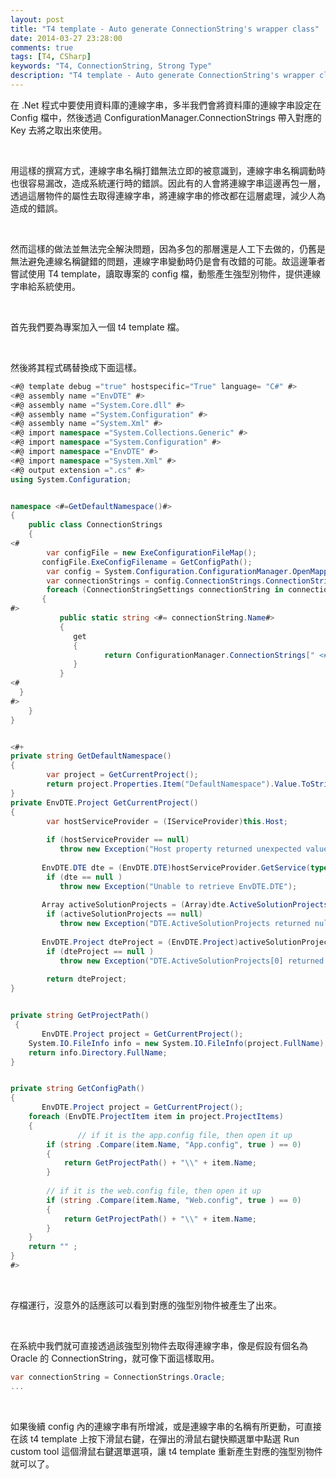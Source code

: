 ```yaml
---
layout: post
title: "T4 template - Auto generate ConnectionString's wrapper class"
date: 2014-03-27 23:28:00
comments: true
tags: [T4, CSharp]
keywords: "T4, ConnectionString, Strong Type"
description: "T4 template - Auto generate ConnectionString's wrapper class"
---
```


在 .Net 程式中要使用資料庫的連線字串，多半我們會將資料庫的連線字串設定在 Config 檔中，然後透過 ConfigurationManager.ConnectionStrings 帶入對應的 Key 去將之取出來使用。  

<!-- More -->

<br/>

用這樣的撰寫方式，連線字串名稱打錯無法立即的被意識到，連線字串名稱調動時也很容易漏改，造成系統運行時的錯誤。因此有的人會將連線字串這邊再包一層，透過這層物件的屬性去取得連線字串，將連線字串的修改都在這層處理，減少人為造成的錯誤。 

<br/>

然而這樣的做法並無法完全解決問題，因為多包的那層還是人工下去做的，仍舊是無法避免連線名稱鍵錯的問題，連線字串變動時仍是會有改錯的可能。故這邊筆者嘗試使用 T4 template，讀取專案的 config 檔，動態產生強型別物件，提供連線字串給系統使用。 

<br/>

首先我們要為專案加入一個 t4 template 檔。 

<br/>

然後將其程式碼替換成下面這樣。

```c#
<#@ template debug ="true" hostspecific="True" language= "C#" #>
<#@ assembly name ="EnvDTE" #>
<#@ assembly name ="System.Core.dll" #>
<#@ assembly name ="System.Configuration" #>
<#@ assembly name ="System.Xml" #>
<#@ import namespace ="System.Collections.Generic" #>
<#@ import namespace ="System.Configuration" #>
<#@ import namespace ="EnvDTE" #>
<#@ import namespace ="System.Xml" #>
<#@ output extension =".cs" #>
using System.Configuration;


namespace <#=GetDefaultNamespace()#>
{
    public class ConnectionStrings
    {
<#
        var configFile = new ExeConfigurationFileMap();
       configFile.ExeConfigFilename = GetConfigPath();
        var config = System.Configuration.ConfigurationManager.OpenMappedExeConfiguration(configFile, ConfigurationUserLevel.None);
        var connectionStrings = config.ConnectionStrings.ConnectionStrings;
        foreach (ConnectionStringSettings connectionString in connectionStrings)
       {
#>
           public static string <#= connectionString.Name#>
           {
              get
              {
                     return ConfigurationManager.ConnectionStrings[" <#= connectionString.Name#> "].ConnectionString;
              }
           }
<#
  }
#>
    }
}


<#+
private string GetDefaultNamespace()
{
        var project = GetCurrentProject();
        return project.Properties.Item("DefaultNamespace").Value.ToString();
}
private EnvDTE.Project GetCurrentProject()
{
        var hostServiceProvider = (IServiceProvider)this.Host;
       
        if (hostServiceProvider == null)
           throw new Exception("Host property returned unexpected value (null)");
       
       EnvDTE.DTE dte = (EnvDTE.DTE)hostServiceProvider.GetService(typeof (EnvDTE.DTE));
        if (dte == null )
           throw new Exception("Unable to retrieve EnvDTE.DTE");
       
       Array activeSolutionProjects = (Array)dte.ActiveSolutionProjects;
        if (activeSolutionProjects == null)
           throw new Exception("DTE.ActiveSolutionProjects returned null");
       
       EnvDTE.Project dteProject = (EnvDTE.Project)activeSolutionProjects.GetValue(0);
        if (dteProject == null )
           throw new Exception("DTE.ActiveSolutionProjects[0] returned null");
       
        return dteProject;
}


private string GetProjectPath()
 {
       EnvDTE.Project project = GetCurrentProject();
    System.IO.FileInfo info = new System.IO.FileInfo(project.FullName);
    return info.Directory.FullName;
}


private string GetConfigPath()
{
       EnvDTE.Project project = GetCurrentProject();
    foreach (EnvDTE.ProjectItem item in project.ProjectItems)
    {
               // if it is the app.config file, then open it up
        if (string .Compare(item.Name, "App.config", true ) == 0)
        {
            return GetProjectPath() + "\\" + item.Name;
        }
       
        // if it is the web.config file, then open it up
        if (string .Compare(item.Name, "Web.config", true ) == 0)
        {
            return GetProjectPath() + "\\" + item.Name;
        }
    }
    return "" ;
}
#>
```

<br/>

存檔運行，沒意外的話應該可以看到對應的強型別物件被產生了出來。

<Br/>

在系統中我們就可直接透過該強型別物件去取得連線字串，像是假設有個名為 Oracle 的 ConnectionString，就可像下面這樣取用。

```c#
var connectionString = ConnectionStrings.Oracle;
...
```

<br/>

如果後續 config 內的連線字串有所增減，或是連線字串的名稱有所更動，可直接在該 t4 template 上按下滑鼠右鍵，在彈出的滑鼠右鍵快顯選單中點選 Run custom tool 這個滑鼠右鍵選單選項，讓 t4 template 重新產生對應的強型別物件就可以了。
